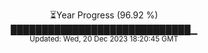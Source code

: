 <p align="center">
⏳Year Progress (96.92 %) <br>
█████████████████████████████▁ <br>
<sub>Updated: Wed, 20 Dec 2023 18:20:45 GMT</sub>
</p>

